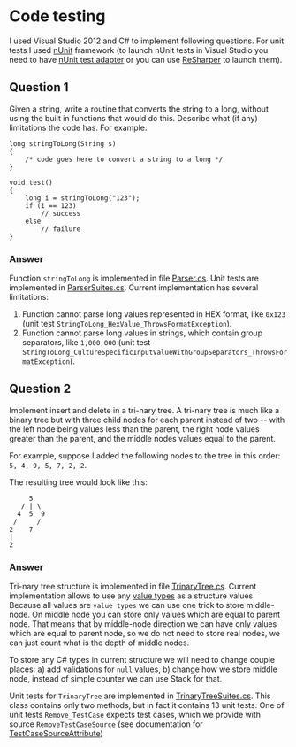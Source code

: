 # Code testing

I used Visual Studio 2012 and C# to implement following questions. For unit tests I used [nUnit](http://www.nunit.org/) framework (to launch nUnit tests in Visual Studio you need to have [nUnit test adapter](http://nunit.org/index.php?p=vsTestAdapter&r=2.6.2) or you can use [ReSharper](http://www.jetbrains.com/resharper/) to launch them).

## Question 1

Given a string, write a routine that converts the string to a long, without using the built in functions that would do this. Describe what (if any) limitations the code has. For example:

    long stringToLong(String s)
    {
        /* code goes here to convert a string to a long */
    }
    
    void test()
    { 
        long i = stringToLong("123");
        if (i == 123)
            // success
        else
            // failure
    }
    
### Answer

Function `stringToLong` is implemented in file [Parser.cs](sources/ZTest.Library/Parser.cs). Unit tests are implemented in [ParserSuites.cs](sources/ZTest.Suites/ParserSuites.cs). Current implementation has several limitations:

  1. Function cannot parse long values represented in HEX format, like `0x123` (unit test `StringToLong_HexValue_ThrowsFormatException`).
  2. Function cannot parse long values in strings, which contain group separators, like `1,000,000` (unit test `StringToLong_CultureSpecificInputValueWithGroupSeparators_ThrowsFormatException`(. 
  

## Question 2


Implement insert and delete in a tri-nary tree. A tri-nary tree is much like a binary tree but with three child nodes for each parent instead of two -- with the left node being values less than the parent, the right node values greater than the parent, and the middle nodes values equal to the parent.

For example, suppose I added the following nodes to the tree in this order: `5, 4, 9, 5, 7, 2, 2`. 

The resulting tree would look like this:

         5
       / | \
      4  5  9
     /     /
    2    7
    |
    2
    
### Answer

Tri-nary tree structure is implemented in file [TrinaryTree.cs](sources/ZTest.Library/TrinaryTree.cs). Current implementation allows to use any [value types](http://msdn.microsoft.com/en-us/library/s1ax56ch.aspx) as a structure values. Because all values are `value types` we can use one trick to store middle-node. On middle node you can store only values which are equal to parent node. That means that by middle-node direction we can have only values which are equal to parent node, so we do not need to store real nodes, we can just count what is the depth of middle nodes. 

To store any C# types in current structure we will need to change couple places: a) add validations for `null` values,  b) change how we store middle node, instead of simple counter we can use Stack for that. 

Unit tests for `TrinaryTree` are implemented in [TrinaryTreeSuites.cs](sources/ZTest.Suites/TrinaryTreeSuites.cs). This class contains only two methods, but in fact it contains 13 unit tests. One of unit tests `Remove_TestCase` expects test cases, which we provide with source `RemoveTestCaseSource` (see documentation for [TestCaseSourceAttribute](http://www.nunit.org/index.php?p=testCaseSource&r=2.6.2))